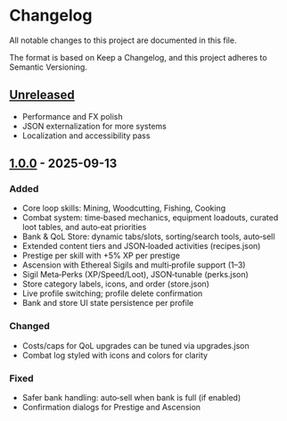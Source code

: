 # Changelog

All notable changes to this project are documented in this file.

The format is based on Keep a Changelog, and this project adheres to Semantic Versioning.

## [Unreleased]
- Performance and FX polish
- JSON externalization for more systems
- Localization and accessibility pass

## [1.0.0] - 2025-09-13
### Added
- Core loop skills: Mining, Woodcutting, Fishing, Cooking
- Combat system: time‑based mechanics, equipment loadouts, curated loot tables, and auto‑eat priorities
- Bank & QoL Store: dynamic tabs/slots, sorting/search tools, auto‑sell
- Extended content tiers and JSON‑loaded activities (recipes.json)
- Prestige per skill with +5% XP per prestige
- Ascension with Ethereal Sigils and multi‑profile support (1–3)
- Sigil Meta‑Perks (XP/Speed/Loot), JSON‑tunable (perks.json)
- Store category labels, icons, and order (store.json)
- Live profile switching; profile delete confirmation
- Bank and store UI state persistence per profile

### Changed
- Costs/caps for QoL upgrades can be tuned via upgrades.json
- Combat log styled with icons and colors for clarity

### Fixed
- Safer bank handling: auto‑sell when bank is full (if enabled)
- Confirmation dialogs for Prestige and Ascension

[Unreleased]: https://example.com/compare/v1.0.0...HEAD
[1.0.0]: https://example.com/releases/v1.0.0
